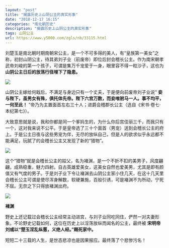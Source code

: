 ```yaml
---
layout: "post"
title: "揭露历史上山阴公主的真实形象"
date: "2018-12-17 16:15"
categories: "南北朝历史"
description: "揭露历史上山阴公主的真实形象"
tags: 山阴公主
url: https://www.y5000.com/zgls/nb/33115.html
---
```






刘楚玉是南北朝时期南朝宋公主，是一个不可多得的美人，有“皇族第一美女”之称，初封山阴公主，待其弟刘子业（前废帝）即位后封会稽长公主。作为南宋朝孝武帝刘峻的第一个孩子，可谓是集万千宠爱于一身，眼里容不得一粒沙子，这也为
**山阴公主日后的放荡行径埋下了隐患。**

![](https://img.y5000.com/uploads/allimg/180914/14-1P914141T0361.jpg)

山阴公主嫁给何戢后，不满足与身边只有一个丈夫，于是便向前废帝刘子业说“
**妾与陛下，虽男女有殊，俱托体先帝。陛下六宫万数，而妾唯驸马一人。事不均平，一何至此！**
”帝乃为主置面首左右三十人；进爵会稽郡长公主（选自《宋书·卷七·本纪第七》）。

大致意思就是说，我和你都是同一个爹妈生的，为什么你后宫佳丽三千，而我只有一个，这对我来说不公平。于是皇帝选了三十个面首（男宠）送到会稽长公主的府上。于是公主日夜与这些男宠为伴，无尽的放纵自己，但是人的欲求似乎永远都不能满足，玩腻了的会稽长公主又发现了新的“猎物”。

![](https://img.y5000.com/uploads/allimg/180914/14-1P914141Z2T4.jpg)

这个“猎物”就是会稽长公主的姑父，名为褚渊，是一个不折不扣的美男子，风度翩翩，成熟稳重，魅力四射。自古英雄爱美女，这美女自然也爱美男，尤其是即有颜值又有气度的男子。于是刘子业下令让褚渊去山阴公主家小住几天，在这十几天里会稽长公主可谓是使尽浑身解数，软硬兼施，百般引诱，可是褚渊不为所动，宁死不屈。无奈之下只得放褚渊出府。

![](https://img.y5000.com/uploads/allimg/180914/14-1P914142025431.jpg)

**褚渊**

野史上还记载过会稽长公主经常主动进宫，与刘子业同吃同住，俨然一对夫妻形象。不论野史记载如何，这位在历史上以淫荡放纵而闻名的公主，最终被
**宋明帝刘彧以“楚玉淫乱纵慝，义绝人经。”赐死家中。**

短短二十三载的人生，是世态悲凉也是因果报应。最终落了个悲惨污名！
